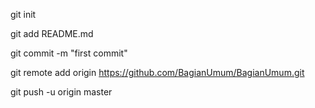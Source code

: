 git init

git add README.md

git commit -m "first commit"

git remote add origin https://github.com/BagianUmum/BagianUmum.git

git push -u origin master

